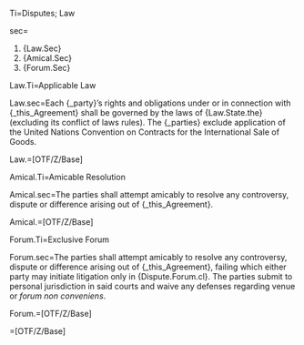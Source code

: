 Ti=Disputes; Law

sec=<ol><li>{Law.Sec}</li><li>{Amical.Sec}<br></li><li>{Forum.Sec}</li></ol>

Law.Ti=Applicable Law

Law.sec=Each {_party}’s rights and obligations under or in connection with {_this_Agreement} shall be governed by the laws of {Law.State.the} (excluding its conflict of laws rules). The {_parties} exclude application of the United Nations Convention on Contracts for the International Sale of Goods.

Law.=[OTF/Z/Base]

Amical.Ti=Amicable Resolution

Amical.sec=The parties shall attempt amicably to resolve any controversy, dispute or difference arising out of {_this_Agreement}.

Amical.=[OTF/Z/Base]

Forum.Ti=Exclusive Forum

Forum.sec=The parties shall attempt amicably to resolve any controversy, dispute or difference arising out of {_this_Agreement}, failing which either party may initiate litigation only in {Dispute.Forum.cl}. The parties submit to personal jurisdiction in said courts and waive any defenses regarding venue or <i>forum non conveniens</i>.

Forum.=[OTF/Z/Base]
  
=[OTF/Z/Base]
